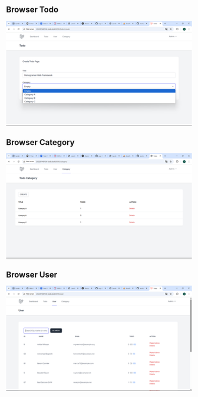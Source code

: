 ## Browser Todo
![alt text](<Screenshot/ucp1/todo.png>)

## Browser Category
![alt text](<Screenshot/ucp1/category.png>)

## Browser User
![alt text](<Screenshot/ucp1/user.png>)
